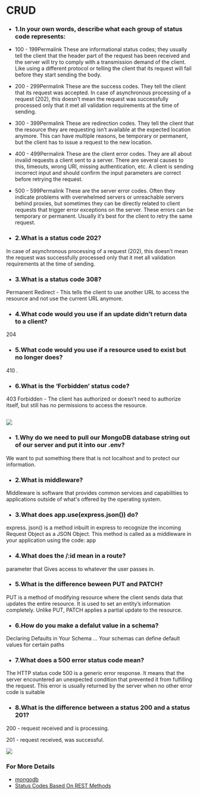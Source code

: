 # CRUD

- ### 1.In your own words, describe what each group of status code represents:
- 100 - 199Permalink
These are informational status codes; they usually tell the client that the header part of the request has been received and the server will try to comply with a transmission demand of the client. Like using a different protocol or telling the client that its request will fail before they start sending the body.

- 200 - 299Permalink
These are the success codes. They tell the client that its request was accepted. In case of asynchronous processing of a request (202), this doesn’t mean the request was successfully processed only that it met all validation requirements at the time of sending.

- 300 - 399Permalink
These are redirection codes. They tell the client that the resource they are requesting isn’t available at the expected location anymore. This can have multiple reasons, be temporary or permanent, but the client has to issue a request to the new location.

- 400 - 499Permalink
These are the client error codes. They are all about invalid requests a client sent to a server. There are several causes to this, timeouts, wrong URI, missing authentication, etc. A client is sending incorrect input and should confirm the input parameters are correct before retrying the request.

- 500 - 599Permalink
These are the server error codes. Often they indicate problems with overwhelmed servers or unreachable servers behind proxies, but sometimes they can be directly related to client requests that trigger error exceptions on the server. These errors can be temporary or permanent. Usually it’s best for the client to retry the same request.

- ### 2.What is a status code 202?

In case of asynchronous processing of a request (202), this doesn’t mean the request was successfully processed only that it met all validation requirements at the time of sending.


- ### 3.What is a status code 308?

Permanent Redirect - This tells the client to use another URL to access the resource and not use the current URL anymore. 

- ### 4.What code would you use if an update didn’t return data to a client?

204 

- ### 5.What code would you use if a resource used to exist but no longer does?

410 .

- ### 6.What is the ‘Forbidden’ status code?

403 Forbidden - The client has authorized or doesn’t need to authorize itself, but still has no permissions to access the resource.

![](https://image.slidesharecdn.com/restapidesign-140729104120-phpapp02/95/rest-api-design-9-638.jpg?cb=1406675992)
------------------------------------------------------------------------------------------------------ 



- ### 1.Why do we need to pull our MongoDB database string out of our server and put it into our .env?

We want to put something there that is not localhost and to protect our information.

- ### 2.What is middleware?

Middleware is software that provides common services and capabilities to applications outside of what's offered by the operating system.

- ### 3.What does app.use(express.json()) do?

express. json() is a method inbuilt in express to recognize the incoming Request Object as a JSON Object. This method is called as a middleware in your application using the code: app

- ### 4.What does the /:id mean in a route?

 parameter that Gives access to whatever the user passes in.

- ### 5.What is the difference beween PUT and PATCH?

PUT is a method of modifying resource where the client sends data that updates the entire resource. It is used to set an entity’s information completely.
Unlike PUT, PATCH applies a partial update to the resource.

- ### 6.How do you make a defalut value in a schema?

Declaring Defaults in Your Schema ... Your schemas can define default values for certain paths
 
- ### 7.What does a 500 error status code mean?

The HTTP status code 500 is a generic error response. It means that the server encountered an unexpected condition that prevented it from fulfilling the request. This error is usually returned by the server when no other error code is suitable

- ### 8.What is the difference between a status 200 and a status 201?

 200 - request received and is processing.
 
 201 - request received, was successful.

![](https://drek4537l1klr.cloudfront.net/sholmes2/Figures/06fig01_alt.jpg)
 ### For More Details 
 
 - [mongodb](https://www.mongodb.com/live/register?tck=docs) 
- [Status Codes Based On REST Methods](https://www.moesif.com/blog/technical/api-design/Which-HTTP-Status-Code-To-Use-For-Every-CRUD-App/)

